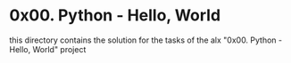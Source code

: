 # 0x00. Python - Hello, World
this directory contains the solution for the tasks of the alx "0x00. Python - Hello, World" project